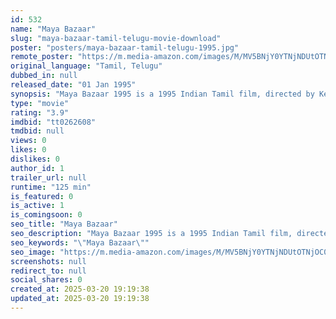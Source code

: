 ```yaml
---
id: 532
name: "Maya Bazaar"
slug: "maya-bazaar-tamil-telugu-movie-download"
poster: "posters/maya-bazaar-tamil-telugu-1995.jpg"
remote_poster: "https://m.media-amazon.com/images/M/MV5BNjY0YTNjNDUtOTNjOC00NjRmLTk4MmQtNDEyODhlNTAzYzgwXkEyXkFqcGdeQXVyNTM3MDMyMDQ@._V1_SX300.jpg"
original_language: "Tamil, Telugu"
dubbed_in: null
released_date: "01 Jan 1995"
synopsis: "Maya Bazaar 1995 is a 1995 Indian Tamil film, directed by Keyaar and produced by Meena Panchu Arunachalam. The film stars Ramki, Urvashi, Suvarna Mathew, Visu, Vivek and Ajay Rathnam in lead roles. The film had musical score by Il..."
type: "movie"
rating: "3.9"
imdbid: "tt0262608"
tmdbid: null
views: 0
likes: 0
dislikes: 0
author_id: 1
trailer_url: null
runtime: "125 min"
is_featured: 0
is_active: 1
is_comingsoon: 0
seo_title: "Maya Bazaar"
seo_description: "Maya Bazaar 1995 is a 1995 Indian Tamil film, directed by Keyaar and produced by Meena Panchu Arunachalam. The film stars Ramki, Urvashi, Suvarna Mathew, Visu, Vivek and Ajay Rathnam in lead roles. The film had musical score by Il..."
seo_keywords: "\"Maya Bazaar\""
seo_image: "https://m.media-amazon.com/images/M/MV5BNjY0YTNjNDUtOTNjOC00NjRmLTk4MmQtNDEyODhlNTAzYzgwXkEyXkFqcGdeQXVyNTM3MDMyMDQ@._V1_SX300.jpg"
screenshots: null
redirect_to: null
social_shares: 0
created_at: 2025-03-20 19:19:38
updated_at: 2025-03-20 19:19:38
---
```


